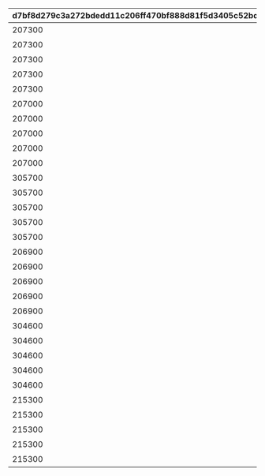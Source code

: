 |d7bf8d279c3a272bdedd11c206ff470bf888d81f5d3405c52bd73342991b5b16|1bb210c136b5554ffb22dc58cdbef2ab4e6ba5d64034c32d310346f8356e364c|5b836d5cf42370fb8030fef880109e380e8e0d92ada5b90c03e1feb07dad97b0|31ff9bd88150b265c882abadf503f35d8eb3358c1a153cb4f3d48f865a1217b0|f77d58253fa72979c787d81c9b1e9ca025b692277c937363691f6892b472b137|15f48edb8511566950d055d84ca124f614cf4743bff2c5c3b57e7291921bc435|ced231461856ba13a7917e72cf9b3fbdaae1ca08e43c2cc941c7f1ed5914ac26|bd9ef2a88d315131a8ddb280f6852baa6425b20d77f24d1f89c755a454fc86ab|832567a980634b76e4e9b0b3b0cc310182178506eea2b1cc47f548b7efd0b4ae|b1db15c87270220b80dd1f3498c6a01c6ed09c96461676941beb1ad110297ec7|a131a623c9ee9f4fe234d0d92729825ece7b86ff1b7e12c492555e823fbcfb62|
| --- | --- | --- | --- | --- | --- | --- | --- | --- | --- | --- |
|207300|0|1|イワアライグマの生態メモ①|0|20062115|0|10116111|0|10116|1|
|207300|0|2|イワアライグマの生態メモ②|0|0|0|10116112|0|10116|1|
|207300|0|3|イワアライグマの生態メモ③|0|0|0|10116113|0|10116|1|
|207300|0|4|イワアライグマの生態メモ④|0|0|0|10116114|0|10116|1|
|207300|75|5|洗い物のお師匠さま|1|0|8|10116115|91002|10116|1|
|207000|0|1|ワッパダヌキの生態メモ①|0|0|0|10116121|0|10116|1|
|207000|0|2|ワッパダヌキの生態メモ②|0|0|0|10116122|0|10116|1|
|207000|0|3|ワッパダヌキの生態メモ③|0|0|0|10116123|0|10116|1|
|207000|0|4|ワッパダヌキの生態メモ④|0|0|0|10116124|0|10116|1|
|207000|75|5|小さな再会と一化かし|1|0|8|10116125|91002|10116|1|
|305700|0|1|ゴブリングレートの生態メモ①|0|0|0|10116131|0|10116|1|
|305700|0|2|ゴブリングレートの生態メモ②|0|0|0|10116132|0|10116|1|
|305700|0|3|ゴブリングレートの生態メモ③|0|0|0|10116133|0|10116|1|
|305700|0|4|ゴブリングレートの生態メモ④|0|0|0|10116134|0|10116|1|
|305700|75|5|学びはまず形から|1|0|8|10116135|91002|10116|1|
|206900|0|1|スリーピィオウルの生態メモ①|0|20062115|0|10116211|0|10116|2|
|206900|0|2|スリーピィオウルの生態メモ②|0|0|0|10116212|0|10116|2|
|206900|0|3|スリーピィオウルの生態メモ③|0|0|0|10116213|0|10116|2|
|206900|0|4|スリーピィオウルの生態メモ④|0|0|0|10116214|0|10116|2|
|206900|75|5|天にも昇る寝心地|1|0|8|10116215|91002|10116|2|
|304600|0|1|ライライの生態メモ①|0|0|0|10116221|0|10116|2|
|304600|0|2|ライライの生態メモ②|0|0|0|10116222|0|10116|2|
|304600|0|3|ライライの生態メモ③|0|0|0|10116223|0|10116|2|
|304600|0|4|ライライの生態メモ④|0|0|0|10116224|0|10116|2|
|304600|75|5|それぞれの在り方を大切に|1|0|8|10116225|91002|10116|2|
|215300|0|1|ニャットの生態メモ①|0|0|0|10116231|0|10116|2|
|215300|0|2|ニャットの生態メモ②|0|0|0|10116232|0|10116|2|
|215300|0|3|ニャットの生態メモ③|0|0|0|10116233|0|10116|2|
|215300|0|4|ニャットの生態メモ④|0|0|0|10116234|0|10116|2|
|215300|75|5|あなたが教えてくれたこと|1|0|8|10116235|91002|10116|2|